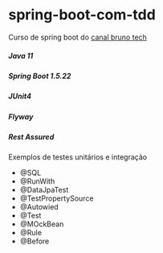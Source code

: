 # spring-boot-com-tdd
Curso de spring boot do [canal bruno tech](https://www.youtube.com/playlist?list=PLNFATaehwnTVCgCum7i3MeQsjMryKXtkf)

##### Java 11
##### Spring Boot 1.5.22
##### JUnit4
##### Flyway
##### Rest Assured

Exemplos de testes unitários e integração

* @SQL
* @RunWith
* @DataJpaTest
* @TestPropertySource
* @Autowied
* @Test
* @MOckBean
* @Rule
* @Before
